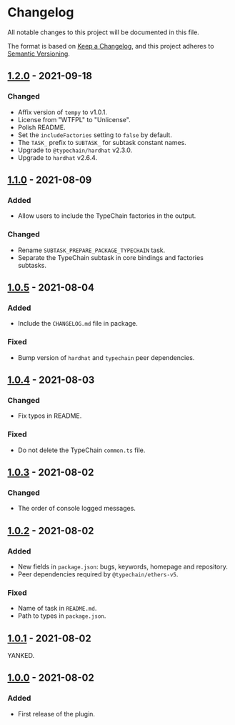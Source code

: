 # Changelog

All notable changes to this project will be documented in this file.

The format is based on [Keep a Changelog](https://keepachangelog.com/en/1.0.0/), and this project adheres to [Semantic Versioning](https://semver.org/spec/v2.0.0.html).

## [1.2.0] - 2021-09-18

### Changed

- Affix version of `tempy` to v1.0.1.
- License from "WTFPL" to "Unlicense".
- Polish README.
- Set the `includeFactories` setting to `false` by default.
- The `TASK_` prefix to `SUBTASK_` for subtask constant names.
- Upgrade to `@typechain/hardhat` v2.3.0.
- Upgrade to `hardhat` v2.6.4.

## [1.1.0] - 2021-08-09

### Added

- Allow users to include the TypeChain factories in the output.

### Changed

- Rename `SUBTASK_PREPARE_PACKAGE_TYPECHAIN` task.
- Separate the TypeChain subtask in core bindings and factories subtasks.

## [1.0.5] - 2021-08-04

### Added

- Include the `CHANGELOG.md` file in package.

### Fixed

- Bump version of `hardhat` and `typechain` peer dependencies.

## [1.0.4] - 2021-08-03

### Changed

- Fix typos in README.

### Fixed

- Do not delete the TypeChain `common.ts` file.

## [1.0.3] - 2021-08-02

### Changed

- The order of console logged messages.

## [1.0.2] - 2021-08-02

### Added

- New fields in `package.json`: bugs, keywords, homepage and repository.
- Peer dependencies required by `@typechain/ethers-v5`.

### Fixed

- Name of task in `README.md`.
- Path to types in `package.json`.

## [1.0.1] - 2021-08-02

YANKED.

## [1.0.0] - 2021-08-02

### Added

- First release of the plugin.

[1.2.0]: https://github.com/paulrberg/hardhat-packager/compare/v1.1.0...v1.2.0
[1.1.0]: https://github.com/paulrberg/hardhat-packager/compare/v1.0.5...v1.1.0
[1.0.5]: https://github.com/paulrberg/hardhat-packager/compare/v1.0.4...v1.0.5
[1.0.4]: https://github.com/paulrberg/hardhat-packager/compare/v1.0.3...v1.0.4
[1.0.3]: https://github.com/paulrberg/hardhat-packager/compare/v1.0.2...v1.0.3
[1.0.2]: https://github.com/paulrberg/hardhat-packager/compare/v1.0.1...v1.0.2
[1.0.1]: https://github.com/paulrberg/hardhat-packager/compare/v1.0.0...v1.0.1
[1.0.0]: https://github.com/paulrberg/hardhat-packager/releases/tag/v1.0.0

